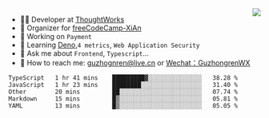 <img align="right" src="https://github-readme-stats.vercel.app/api?username=guzhongren&show_icons=true&icon_color=805AD5&text_color=000&bg_color=ffffff&hide_title=true" />

- 👨‍💻  Developer at [ThoughtWorks](https://thoughtworks.com)
- 🏢 Organizer for [freeCodeCamp-XiAn](https://github.com/orgs/freeCodeCamp-XiAn)
- 🔭 Working on `Payment`
- 🌱 Learning [Deno](https://deno.land/),`4 metrics`,  `Web Application Security`
- 💬 Ask me about `Frontend`, `Typescript`...
- 🔎 How to reach me: [guzhognren@live.cn](guzhognren@live.cn) or [Wechat：GuzhongrenWX]()

<!--START_SECTION:waka-->
```text
TypeScript   1 hr 41 mins    █████████▓░░░░░░░░░░░░░░░   38.28 % 
JavaScript   1 hr 23 mins    ████████░░░░░░░░░░░░░░░░░   31.40 % 
Other        20 mins         ██░░░░░░░░░░░░░░░░░░░░░░░   07.74 % 
Markdown     15 mins         █▒░░░░░░░░░░░░░░░░░░░░░░░   05.81 % 
YAML         13 mins         █▒░░░░░░░░░░░░░░░░░░░░░░░   05.05 % 
```
<!--END_SECTION:waka-->

